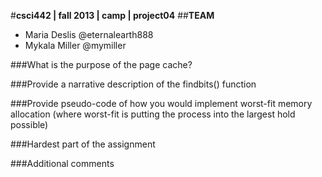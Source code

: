 #**csci442 | fall 2013 | camp | project04**
##**TEAM**

- Maria Deslis @eternalearth888
- Mykala Miller @mymiller
 
###What is the purpose of the page cache?

###Provide a narrative description of the findbits() function

###Provide pseudo-code of how you would implement worst-fit memory allocation (where worst-fit is putting the process into the largest hold possible)

###Hardest part of the assignment


###Additional comments
